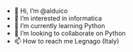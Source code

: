 - 👋 Hi, I’m @alduico
- 👀 I’m interested in informatica
- 🌱 I’m currently learning Python
- 💞️ I’m looking to collaborate on Python
- 📫 How to reach me Legnago (Italy)

<!---
alduico/alduico is a ✨ special ✨ repository because its `README.md` (this file) appears on your GitHub profile.
You can click the Preview link to take a look at your changes.
--->
